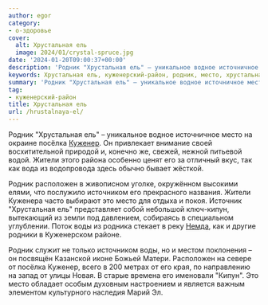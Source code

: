 ```yaml
---
author: egor
category:
- о-здоровье
cover:
  alt: Хрустальная ель
  image: 2024/01/crystal-spruce.jpg
date: '2024-01-20T09:00:37+00:00'
description: 'Родник "Хрустальная ель" – уникальное водное источничное место на окраине посёлка Куженер. Он привлекает внимание своей восхитительной природой и, конечно...'
keywords: Хрустальная ель, куженерский-район, родник, место, хрустальная, ель, послка, куженер, жители, расположен, источником, это, кипун, воды, уникальное, водное, источничное
summary: 'Родник "Хрустальная ель" – уникальное водное источничное место на окраине посёлка Куженер. Он привлекает внимание своей восхитительной природой и, конечно...'
tag:
- куженерский-район
title: Хрустальная ель
url: /hrustalnaya-el/
---
```


Родник "Хрустальная ель" – уникальное водное источничное место на окраине посёлка [Куженер](/kuzhener/). Он привлекает внимание своей восхитительной природой и, конечно же, свежей, нежной питьевой водой. Жители этого района особенно ценят его за отличный вкус, так как вода из водопровода здесь обычно бывает жёсткой.

Родник расположен в живописном уголке, окружённом высокими елями, что послужило источником его прекрасного названия. Жители Куженера часто выбирают это место для отдыха и покоя. Источник "Хрустальная ель" представляет собой небольшой ключ-кипун, вытекающий из земли под давлением, собираясь в специальном углублении. Поток воды из родника стекает в реку [Немда](/nemda/), как и другие родники в Куженерском районе.

Родник служит не только источником воды, но и местом поклонения – он посвящён Казанской иконе Божьей Матери. Расположен на севере от посёлка Куженер, всего в 200 метрах от его края, по направлению на запад от улицы Новая. В старые времена его именовали "Кипун". Это место обладает особым духовным настроением и является важным элементом культурного наследия Марий Эл.